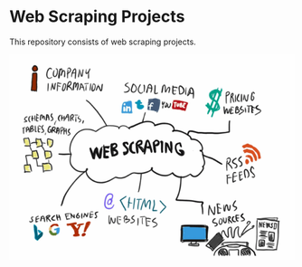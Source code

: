 # Web Scraping Projects

This repository consists of web scraping projects.


![alt text](https://github.com/vidush5/Web-Scraping-Projects/blob/main/webscraping.jpeg)
